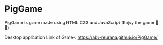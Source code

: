 # PigGame
PigGame is game made using HTML CSS and JavaScript (Enjoy the game 🎉🤪) 

Desktop application
Link of Game-:  https://abk-reurana.github.io/PigGame/
